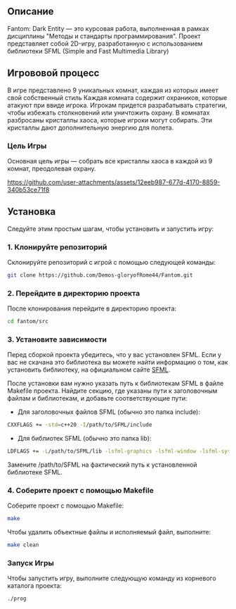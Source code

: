 ## Описание

Fantom: Dark Entity — это курсовая работа, выполненная в рамках дисциплины "Методы и стандарты программирования". 
Проект представляет собой 2D-игру, разработанную с использованием библиотеки SFML (Simple and Fast Multimedia Library)

## Игрововой процесс 
В игре представлено 9 уникальных комнат, каждая из которых имеет свой собственный стиль
Каждая комната содержит охраников, которые атакуют при ввиде игрока. Игрокам придется разрабатывать стратегии, чтобы избежать столкновений или уничтожить охрану.
В комнатах разбросаны кристаллы хаоса, которые игроки могут собирать. Эти кристаллы дают дополнительную энергию для полета.
### Цель Игры
Основная цель игры — собрать все кристаллы хаоса в каждой из 9 комнат, преодолевая охрану.



https://github.com/user-attachments/assets/12eeb987-677d-4170-8859-340b53ce71f8



## Установка

Следуйте этим простым шагам, чтобы установить и запустить игру:

### 1. Клонируйте репозиторий

Склонируйте репозиторий с игрой с помощью следующей команды:

```bash
git clone https://github.com/Demos-gloryofRome44/Fantom.git
```

### 2. Перейдите в директорию проекта

После клонирования перейдите в директорию проекта:

```bash
cd fantom/src
```

### 3. Установите зависимости
Перед сборкой проекта убедитесь, что у вас установлен SFML. Если у вас не скачана это библиотека вы можете найти информацию о том, как установить библиотеку, на официальном сайте [SFML](https://www.sfml-dev.org).

После установки вам нужно указать путь к библиотекам SFML в файле Makefile проекта. Найдите секцию, где указаны пути к заголовочным файлам и библиотекам, и добавьте соответствующие пути:
- Для заголовочных файлов SFML (обычно это папка include):
```bash
CXXFLAGS += -std=c++20 -I/path/to/SFML/include
```
- Для библиотек SFML (обычно это папка lib):
```bash
LDFLAGS += -L/path/to/SFML/lib -lsfml-graphics -lsfml-window -lsfml-system -lsfml-audio
```
Замените /path/to/SFML на фактический путь к установленной библиотеке SFML.

### 4. Соберите проект с помощью Makefile

Соберите проект с помощью Makefile:
```bash
make
```
Чтобы удалить объектные файлы и исполняемый файл, выполните:
```bash
make clean
```

### Запуск Игры
Чтобы запустить игру, выполните следующую команду из корневого каталога проекта:
```bash
./prog
```
